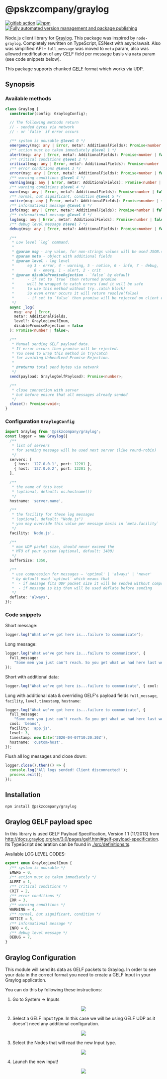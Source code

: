 # @pskzcompany/graylog

[![gitlab action](https://github.com/pskzcompany/node-graylog/workflows/test%20&%20build/badge.svg)](https://github.com/pskzcompany/node-graylog/actions)
[![npm](https://img.shields.io/npm/v/@pskzcompany/graylog.svg)](https://www.npmjs.com/package/@pskzcompany/graylog)
[![Fully automated version management and package publishing](https://badges.greenkeeper.io/semantic-release/semantic-release.svg)](https://github.com/semantic-release/semantic-release)

Node.js client library for [Graylog](https://www.graylog.org/).
This package was inspired by `node-graylog`. Completely rewritten
on TypeScript, ESNext with async/await. Also was simplified API –
`full_message` was moved to `meta` param, also was allowed
modification of any GELF field per message basis via `meta` param
(see code snippets below).

This package supports chunked [GELF](http://docs.graylog.org/en/3.0/pages/gelf.html#chunking)
format which works via UDP.

## Synopsis

### Available methods

```ts
class Graylog {
  constructor(config: GraylogConfig);

  // The following methods return
  // - sended bytes via network
  // - or `false` if error occurs

  /** system is unusable @level 0 */
  emergency(msg: any | Error, meta?: AdditionalFields): Promise<number | false>;
  /** action must be taken immediately @level 1 */
  alert(msg: any | Error, meta?: AdditionalFields): Promise<number | false>;
  /** critical conditions @level 2 */
  critical(msg: any | Error, meta?: AdditionalFields): Promise<number | false>;
  /** error conditions @level 3 */
  error(msg: any | Error, meta?: AdditionalFields): Promise<number | false>;
  /** warning conditions @level 4 */
  warning(msg: any | Error, meta?: AdditionalFields): Promise<number | false>;
  /** warning conditions @level 4 */
  warn(msg: any | Error, meta?: AdditionalFields): Promise<number | false>;
  /** normal, but significant, condition @level 5 */
  notice(msg: any | Error, meta?: AdditionalFields): Promise<number | false>;
  /** informational message @level 6 */
  info(msg: any | Error, meta?: AdditionalFields): Promise<number | false>;
  /** informational message @level 6 */
  log(msg: any | Error, meta?: AdditionalFields): Promise<number | false>;
  /** debug level message @level 7 */
  debug(msg: any | Error, meta?: AdditionalFields): Promise<number | false>;

  /**
   * Low level `log` command.
   *
   * @param msg - any value, for non-strings values will be used JSON.stringify
   * @param meta - object with additional fields
   * @param level - log level
   *      eg 3 - error, 4 - warning, 5 - notice, 6 - info, 7 - debug,
   *         0 - emerg, 1 - alert, 2 - crit
   * @param disablePromiseRejection - `false` by default
   *      - if set to `true` then returned promise
   *      will be wrapped to catch errors (and it will be safe
   *      to use this method without try..catch block)
   *      So even error occurs it will return resolve(false)
   *      - if set to `false` then promise will be rejected on client error
   */
  async _log(
    msg: any | Error,
    meta?: AdditionalFields,
    level?: GraylogLevelEnum,
    disablePromiseRejection = false
  ): Promise<number | false>;

  /**
   * Manual sending GELF payload data.
   * If error occurs then promise will be rejected.
   * You need to wrap this method in try/catch
   * for avoiding Unhendleed Promise Rejection.
   *
   * @returns total send bytes via network
   */
  send(payload: GraylogGelfPayload): Promise<number>;

  /**
   * close connection with server
   * but before ensure that all messages already sended
   */
  close(): Promise<void>;
}
```

### Configuration `GraylogConfig`

```ts
import Graylog from '@pskzcompany/graylog';
const logger = new Graylog({
  /**
   * list of servers
   * for sending message will be used next server (like round-robin)
   */
  servers: [
    { host: '127.0.0.1', port: 12201 },
    { host: '127.0.0.2', port: 12201 },
  ],

  /**
   * the name of this host
   * (optional, default: os.hostname())
   */
  hostname: 'server.name',

  /**
   * the facility for these log messages
   * (optional, default: "Node.js")
   * you may override this value per message basis in `meta.facility`
   */
  facility: 'Node.js',

  /**
   * max UDP packet size, should never exceed the
   * MTU of your system (optional, default: 1400)
   */
  bufferSize: 1350,

  /**
   * use compression for messages – 'optimal' | 'always' | 'never'
   * by default used `optimal` which means that
   *  - if message fits UDP packet size it will be sended without compression
   *  - if message is big then will be used deflate before sending
   */
  deflate: 'always',
});
```

### Code snippets

Short message:

```ts
logger.log("What we've got here is...failure to communicate");
```

Long message:

```ts
logger.log("What we've got here is...failure to communicate", {
  full_message:
    "Some men you just can't reach. So you get what we had here last week, which is the way he wants it... well, he gets it. I don't like it any more than you men.",
});
```

Short with additional data:

```ts
logger.log("What we've got here is...failure to communicate", { cool: 'beans' });
```

Long with additional data & overriding GELF's payload fields `full_message`, `facility`, `level`, `timestamp`, `hostname`:

```ts
logger.log("What we've got here is...failure to communicate", {
  full_message:
    "Some men you just can't reach. So you get what we had here last week, which is the way he wants it... well, he gets it. I don't like it any more than you men.",
  cool: 'beans',
  facility: 'app.js',
  level: 3,
  timestamp: new Date('2020-04-07T10:20:30Z'),
  hostname: 'custom-host',
});
```

Flush all log messages and close down:

```ts
logger.close().then(() => {
  console.log('All logs sended! Client disconnected!');
  process.exit();
});
```

## Installation

```bash
npm install @pskzcompany/graylog
```

## Graylog GELF payload spec

In this library is used GELF Payload Specification, Version 1.1 (11/2013) from <http://docs.graylog.org/en/3.0/pages/gelf.html#gelf-payload-specification>. Its TypeScript declaration can be found in [./src/definitions.ts](./src/definitions.ts).

Avaliable LOG LEVEL CODES:

```ts
export enum GraylogLevelEnum {
  /** system is unusable */
  EMERG = 0,
  /** action must be taken immediately */
  ALERT = 1,
  /** critical conditions */
  CRIT = 2,
  /** error conditions */
  ERR = 3,
  /** warning conditions */
  WARNING = 4,
  /** normal, but significant, condition */
  NOTICE = 5,
  /** informational message */
  INFO = 6,
  /** debug level message */
  DEBUG = 7,
}
```

## Graylog Configuration

This module will send its data as GELF packets to Graylog. In order to see your data in the correct format you need to create a GELF Input in your Graylog application.

You can do this by following these instructions:

1. Go to System -> Inputs

<div align="center">
    <img src="./imgs/graylog_config_1.png">
</div>

2. Select a GELF Input type. In this case we will be using GELF UDP as it doesn't need any additional configuration.

<div align="center">
    <img src="./imgs/graylog_config_2.png">
</div>

3. Select the Nodes that will read the new Input type.

<div align="center">
    <img src="./imgs/graylog_config_3.png">
</div>

4. Launch the new input!

<div align="center">
    <img src="./imgs/graylog_config_4.png">
</div>

